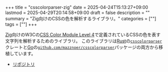 +++
title = "csscolorparser-zig"
date = 2025-04-24T15:13:27+09:00
lastmod = 2025-04-29T20:14:58+09:00
draft = false
description = ""
summary = "Zig向けのCSSの色を解析するライブラリ。"
categories = [""]
tags = [""]
+++

[Zig](https://ziglang.org/)向けのW3Cの[CSS Color Module Level 4](https://www.w3.org/TR/css-color-4/)で定義されているCSSの色を表す文字列を解析するためのライブラリ。
このライブラリは[Rust](https://www.rust-lang.org/)の[`csscolorparser`](https://crates.io/crates/csscolorparser)クレートと[Go](https://go.dev/)の[`github.com/mazznoer/csscolorparser`](https://pkg.go.dev/github.com/mazznoer/csscolorparser)パッケージの両方から移植しています。

- [リポジトリ](https://github.com/sorairolake/csscolorparser-zig)
